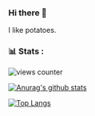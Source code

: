 ### Hi there 👋

I like potatoes.

### 📊 Stats :
![views counter](https://komarev.com/ghpvc/?username=SkYiMlTo&color=green)

[![Anurag's github stats](https://github-readme-stats.vercel.app/api?username=SkYiMlTo&include_all_commits=true&show_icons=true&bg_color=3,FF9E00,FF8F00,FF8F0000&title_color=fff&text_color=fff&icon_color=fff&hide_border=true&enable_experiments=new_ranking_system)](https://github.com/anuraghazra/github-readme-stats)

[![Top Langs](https://github-readme-stats.vercel.app/api/top-langs/?username=SkYiMlTo&layout=compact&bg_color=3,FF9E00,FF8F00,FF8F0000&title_color=fff&text_color=fff&hide_border=true)](https://github.com/anuraghazra/github-readme-stats)

<!--
**SkYiMlTo/SkYiMlTo** is a ✨ _special_ ✨ repository because its `README.md` (this file) appears on your GitHub profile.

Here are some ideas to get you started:

- 🔭 I’m currently working on ...
- 🌱 I’m currently learning ...
- 👯 I’m looking to collaborate on ...
- 🤔 I’m looking for help with ...
- 💬 Ask me about ...
- 📫 How to reach me: ...
- 😄 Pronouns: ...
- ⚡ Fun fact: ...
-->
